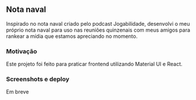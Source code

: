 ## Nota naval

Inspirado no nota naval criado pelo podcast Jogabilidade, desenvolvi o meu próprio nota naval para uso nas reuniões quinzenais com meus amigos para rankear a mídia que estamos apreciando no momento.

### Motivação

Este projeto foi feito para praticar frontend utilizando Material UI e React.

### Screenshots e deploy

Em breve
